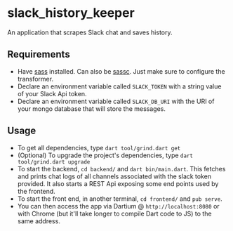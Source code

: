 # slack_history_keeper

An application that scrapes Slack chat and saves history.

## Requirements
* Have [sass](https://github.com/sass/sass) installed. Can also be [sassc](https://github.com/sass/sassc). Just make sure to configure the transformer.
* Declare an environment variable called `SLACK_TOKEN` with a string value of your Slack Api token.
* Declare an environment variable called `SLACK_DB_URI` with the URI of your mongo database that will store the messages.

## Usage
* To get all dependencies, type `dart tool/grind.dart get`
* (Optional) To upgrade the project's dependencies, type `dart tool/grind.dart upgrade`
* To start the backend, `cd backend/` and `dart bin/main.dart`. This fetches and prints chat logs of all channels associated with the slack token provided. It also starts a REST Api exposing some end points used by the frontend.
* To start the front end, in another terminal, `cd frontend/` and `pub serve`.
* You can then access the app via Dartium @ `http://localhost:8080` or with Chrome (but it'll take longer to compile Dart code to JS) to the same address.
